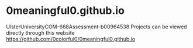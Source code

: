 # 0meaningful0.github.io
UlsterUniversityCOM-668Assessment-b00964538
Projects can be viewed directly through this website
https://github.com/0colorful0/0meaningful0.github.io
